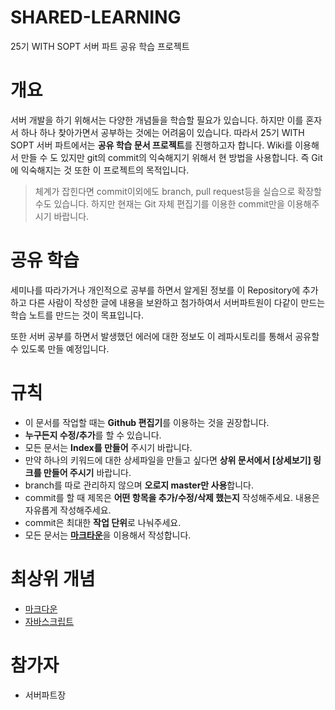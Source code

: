 # SHARED-LEARNING
25기 WITH SOPT 서버 파트 공유 학습 프로젝트

# 개요

서버 개발을 하기 위해서는 다양한 개념들을 학습할 필요가 있습니다. 
하지만 이를 혼자서 하나 하나 찾아가면서 공부하는 것에는 어려움이 있습니다.
따라서 25기 WITH SOPT 서버 파트에서는 **공유 학습 문서 프로젝트**를 진행하고자 합니다.
Wiki를 이용해서 만들 수 도 있지만 git의 commit의 익숙해지기 위해서 현 방법을 사용합니다.
즉 Git에 익숙해지는 것 또한 이 프로젝트의 목적입니다.
> 체계가 잡힌다면 commit이외에도 branch, pull request등을 실습으로 확장할 수도 있습니다. 
> 하지만 현재는 Git 자체 편집기를 이용한 commit만을 이용해주시기 바랍니다.


# 공유 학습

세미나를 따라가거나 개인적으로 공부를 하면서 알게된 정보를 이 Repository에 추가하고 
다른 사람이 작성한 글에 내용을 보완하고 첨가하여서 서버파트원이 다같이 만드는 학습 노트를 만드는 것이 목표입니다.

또한 서버 공부를 하면서 발생했던 에러에 대한 정보도 이 레파시토리를 통해서 공유할 수 있도록 만들 예정입니다.

# 규칙

- 이 문서를 작업할 때는 **Github 편집기**를 이용하는 것을 권장합니다.
- **누구든지 수정/추가**를 할 수 있습니다.
- 모든 문서는 **Index를 만들어** 주시기 바랍니다.
- 만약 하나의 키워드에 대한 상세파일을 만들고 싶다면 **상위 문서에서 [상세보기] 링크를 만들어 주시기** 바랍니다.
- branch를 따로 관리하지 않으며 **오로지 master만 사용**합니다. 
- commit를 할 때 제목은 **어떤 항목을 추가/수정/삭제 했는지** 작성해주세요. 내용은 자유롭게 작성해주세요.
- commit은 최대한 **작업 단위**로 나눠주세요.
- 모든 문서는 [**마크타운**](https://github.com/WITH-SOPT-SERVER/SHARED-LEARNING/blob/master/MarkDown.md)을 이용해서 작성합니다.

# 최상위 개념

- [마크다운](https://github.com/WITH-SOPT-SERVER/SHARED-LEARNING/blob/master/MarkDown.md)
- [자바스크립트](https://github.com/WITH-SOPT-SERVER/SHARED-LEARNING/blob/master/Javascript.md)

# 참가자

- 서버파트장
